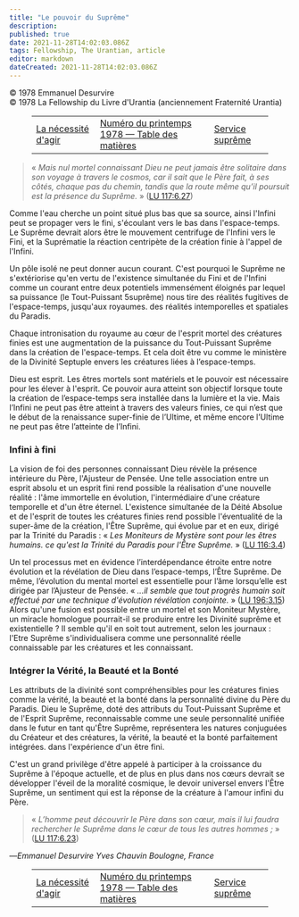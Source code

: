 ```yaml
---
title: "Le pouvoir du Suprême"
description: 
published: true
date: 2021-11-28T14:02:03.086Z
tags: Fellowship, The Urantian, article
editor: markdown
dateCreated: 2021-11-28T14:02:03.086Z
---
```


<p class="v-card v-sheet theme--light grey lighten-3 px-2">© 1978 Emmanuel Desurvire<br>© 1978 La Fellowship du Livre d'Urantia (anciennement Fraternité Urantia)</p>
<figure class="table chapter-navigator">
  <table>
    <tbody>
      <tr>
        <td>
        <a href="/fr/article/Gene_Joyce/The_Necessity_Of_Action">
          <span class="mdi mdi-arrow-left-drop-circle"></span><span class="pl-2">La nécessité d'agir</span>
        </a>
        </td>
        <td>
        <a href="/fr/index/articles_the_urantian#numéro-du-printemps-1978">
          <span class="mdi mdi-book-open-variant"></span><span class="pl-2">Numéro du printemps 1978 — Table des matières</span>
        </a>
        </td>
        <td>
        <a href="/fr/article/Jay_Newbern/Supreme_Service">
          <span class="pr-2">Service suprême</span><span class="mdi mdi-arrow-right-drop-circle"></span>
        </a>
        </td>
      </tr>
    </tbody>
  </table>
</figure>



> « _Mais nul mortel connaissant Dieu ne peut jamais être solitaire dans son voyage à travers le cosmos, car il sait que le Père fait, à ses côtés, chaque pas du chemin, tandis que la route même qu’il poursuit est la présence du Suprême._ » ([LU 117:6.27](/fr/The_Urantia_Book/117#p6_27))

Comme l'eau cherche un point situé plus bas que sa source, ainsi l'Infini peut se propager vers le fini, s'écoulant vers le bas dans l'espace-temps. Le Suprême devrait alors être le mouvement centrifuge de l'Infini vers le Fini, et la Suprématie la réaction centripète de la création finie à l'appel de l'Infini.

Un pôle isolé ne peut donner aucun courant. C'est pourquoi le Suprême ne s'extériorise qu'en vertu de l'existence simultanée du Fini et de l'Infini comme un courant entre deux potentiels immensément éloignés par lequel sa puissance (le Tout-Puissant 5suprême) nous tire des réalités fugitives de l'espace-temps, jusqu'aux royaumes. des réalités intemporelles et spatiales du Paradis.

Chaque intronisation du royaume au cœur de l'esprit mortel des créatures finies est une augmentation de la puissance du Tout-Puissant Suprême dans la création de l'espace-temps. Et cela doit être vu comme le ministère de la Divinité Septuple envers les créatures liées à l’espace-temps.

Dieu est esprit. Les êtres mortels sont matériels et le pouvoir est nécessaire pour les élever à l'esprit. Ce pouvoir aura atteint son objectif lorsque toute la création de l’espace-temps sera installée dans la lumière et la vie. Mais l’Infini ne peut pas être atteint à travers des valeurs finies, ce qui n’est que le début de la renaissance super-finie de l’Ultime, et même encore l’Ultime ne peut pas être l’atteinte de l’Infini.

### Infini à fini

La vision de foi des personnes connaissant Dieu révèle la présence intérieure du Père, l'Ajusteur de Pensée. Une telle association entre un esprit absolu et un esprit fini rend possible la réalisation d'une nouvelle réalité : l'âme immortelle en évolution, l'intermédiaire d'une créature temporelle et d'un être éternel. L'existence simultanée de la Déité Absolue et de l'esprit de toutes les créatures finies rend possible l'éventualité de la super-âme de la création, l'Être Suprême, qui évolue par et en eux, dirigé par la Trinité du Paradis : « _Les Moniteurs de Mystère sont pour les êtres humains. ce qu'est la Trinité du Paradis pour l'Être Suprême._ » ([LU 116:3.4](/fr/The_Urantia_Book/116#p3_4))

Un tel processus met en évidence l’interdépendance étroite entre notre évolution et la révélation de Dieu dans l’espace-temps, l’Être Suprême. De même, l’évolution du mental mortel est essentielle pour l’âme lorsqu’elle est dirigée par l’Ajusteur de Pensée. « _...il semble que tout progrès humain soit effectué par une technique d'évolution révélation conjointe._ » ([LU 196:3.15](/fr/The_Urantia_Book/196#p3_15)) Alors qu'une fusion est possible entre un mortel et son Moniteur Mystère, un miracle homologue pourrait-il se produire entre les Divinité suprême et existentielle ? Il semble qu'il en soit tout autrement, selon les journaux : l'Etre Suprême s'individualisera comme une personnalité réelle connaissable par les créatures et les connaissant.

### Intégrer la Vérité, la Beauté et la Bonté

Les attributs de la divinité sont compréhensibles pour les créatures finies comme la vérité, la beauté et la bonté dans la personnalité divine du Père du Paradis. Dieu le Suprême, doté des attributs du Tout-Puissant Suprême et de l'Esprit Suprême, reconnaissable comme une seule personnalité unifiée dans le futur en tant qu'Être Suprême, représentera les natures conjuguées du Créateur et des créatures, la vérité, la beauté et la bonté parfaitement intégrées. dans l'expérience d'un être fini.

C'est un grand privilège d'être appelé à participer à la croissance du Suprême à l'époque actuelle, et de plus en plus dans nos cœurs devrait se développer l'éveil de la moralité cosmique, le devoir universel envers l'Être Suprême, un sentiment qui est la réponse de la créature à l'amour infini du Père.

> « _L’homme peut découvrir le Père dans son cœur, mais il lui faudra rechercher le Suprême dans le cœur de tous les autres hommes ;_ » ([LU 117:6.23](/fr/The_Urantia_Book/117#p6_23))

—_Emmanuel Desurvire_
_Yves Chauvin_
_Boulogne, France_



<figure class="table chapter-navigator">
  <table>
    <tbody>
      <tr>
        <td>
        <a href="/fr/article/Gene_Joyce/The_Necessity_Of_Action">
          <span class="mdi mdi-arrow-left-drop-circle"></span><span class="pl-2">La nécessité d'agir</span>
        </a>
        </td>
        <td>
        <a href="/fr/index/articles_the_urantian#numéro-du-printemps-1978">
          <span class="mdi mdi-book-open-variant"></span><span class="pl-2">Numéro du printemps 1978 — Table des matières</span>
        </a>
        </td>
        <td>
        <a href="/fr/article/Jay_Newbern/Supreme_Service">
          <span class="pr-2">Service suprême</span><span class="mdi mdi-arrow-right-drop-circle"></span>
        </a>
        </td>
      </tr>
    </tbody>
  </table>
</figure>
